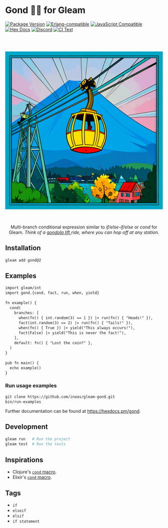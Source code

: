 # Gond 🚡🚠 for Gleam

[![Package <a href="https://github.com/inoas/gleam-gond/releases"><img src="https://img.shields.io/github/release/inoas/gleam-gond" alt="GitHub release"></a> Version](https://img.shields.io/hexpm/v/gond)](https://hex.pm/packages/gond)
[![Erlang-compatible](https://img.shields.io/badge/target-erlang-b83998)](https://www.erlang.org/)
[![JavaScript Compatible](https://img.shields.io/badge/target-javascript-f3e155)](https://en.wikipedia.org/wiki/JavaScript)
[![Hex Docs](https://img.shields.io/badge/hex-docs-ffaff3)](https://hexdocs.pm/gond/)
[![Discord](https://img.shields.io/discord/768594524158427167?label=discord%20chat&amp;color=5865F2)](https://discord.gg/Fm8Pwmy)
[![CI Test](https://github.com/inoas/gleam-gond/actions/workflows/test.yml/badge.svg?branch=main&amp;event=push)](https://github.com/inoas/gleam-gond/actions/workflows/test.yml)

<br>
<br>

<p align="center">
  <img src="https://raw.githubusercontent.com/inoas/gleam-gond/main/gond-logo.jpg" alt="Gleam Gond Logo" style="max-height: 33vh; width: auto; height: auto" width="480" height="480"/>
</p>

<br>

<p align="center">
  Multi-branch conditional expression similar to <i>if/else-if/else</i> or <i>cond</i> for Gleam.

  <i>
    Think of a <a href="https://en.wikipedia.org/wiki/Gondola_lift">gondola lift </a> ride,
    where you can hop off at any station.
  </i>
</p>

## Installation

```sh
gleam add gond@2
```

## Examples

```gleam
import gleam/int
import gond.{cond, fact, run, when, yield}

fn example() {
  cond(
    branches: [
      when(fn() { int.random(3) == 1 }) |> run(fn() { "Heads!" }),
      fact(int.random(3) == 2) |> run(fn() { "Tails!" }),
      when(fn() { True }) |> yield("This always occurs!"),
      fact(False) |> yield("This is never the fact!"),
    ],
    default: fn() { "Lost the coin?" },
  )
}

pub fn main() {
  echo example()
}
```

### Run usage examples

```shell
git clone https://github.com/inoas/gleam-gond.git
bin/run-examples
```

Further documentation can be found at <https://hexdocs.pm/gond>.

## Development

```sh
gleam run   # Run the project
gleam test  # Run the tests
```

## Inspirations

- Clojure's [`cond` macro](https://clojuredocs.org/clojure.core/cond).
- Elixir's [`cond` macro](https://hexdocs.pm/elixir/case-cond-and-if.html#cond).

## Tags

- `if`
- `elseif`
- `elsif`
- `if statement`
